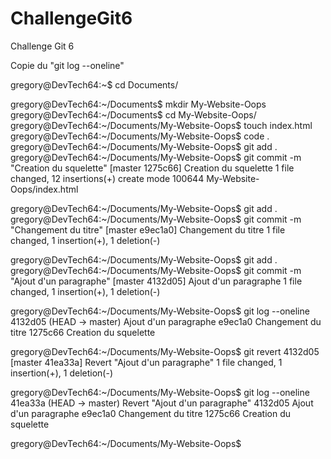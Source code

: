 # ChallengeGit6
Challenge Git 6

Copie du "git log --oneline"

gregory@DevTech64:~$ cd Documents/

gregory@DevTech64:~/Documents$ mkdir My-Website-Oops
gregory@DevTech64:~/Documents$ cd My-Website-Oops/
gregory@DevTech64:~/Documents/My-Website-Oops$ touch index.html
gregory@DevTech64:~/Documents/My-Website-Oops$ code .
gregory@DevTech64:~/Documents/My-Website-Oops$ git add .
gregory@DevTech64:~/Documents/My-Website-Oops$ git commit -m "Creation du squelette"
[master 1275c66] Creation du squelette
 1 file changed, 12 insertions(+)
 create mode 100644 My-Website-Oops/index.html
 
gregory@DevTech64:~/Documents/My-Website-Oops$ git add .
gregory@DevTech64:~/Documents/My-Website-Oops$ git commit -m "Changement du titre"
[master e9ec1a0] Changement du titre
 1 file changed, 1 insertion(+), 1 deletion(-)
 
gregory@DevTech64:~/Documents/My-Website-Oops$ git add .
gregory@DevTech64:~/Documents/My-Website-Oops$ git commit -m "Ajout d'un paragraphe"
[master 4132d05] Ajout d'un paragraphe
 1 file changed, 1 insertion(+), 1 deletion(-)
 
gregory@DevTech64:~/Documents/My-Website-Oops$ git log --oneline
4132d05 (HEAD -> master) Ajout d'un paragraphe
e9ec1a0 Changement du titre
1275c66 Creation du squelette

gregory@DevTech64:~/Documents/My-Website-Oops$ git revert 4132d05
[master 41ea33a] Revert "Ajout d'un paragraphe"
 1 file changed, 1 insertion(+), 1 deletion(-)
 
gregory@DevTech64:~/Documents/My-Website-Oops$ git log --oneline
41ea33a (HEAD -> master) Revert "Ajout d'un paragraphe"
4132d05 Ajout d'un paragraphe
e9ec1a0 Changement du titre
1275c66 Creation du squelette

gregory@DevTech64:~/Documents/My-Website-Oops$
